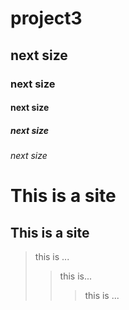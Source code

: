 # project3
## next size
### next size
#### next size
##### next size
###### next size

This is a site
==============

This is a site
--------------
> this is ...
>> this is...
>>> this is ...
